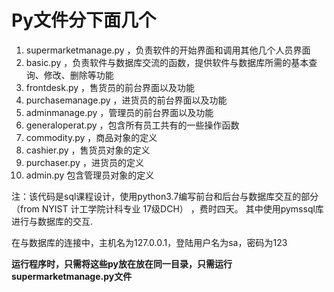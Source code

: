 # Py文件分下面几个 

1. supermarketmanage.py ，负责软件的开始界面和调用其他几个人员界面
2. basic.py ，负责软件与数据库交流的函数，提供软件与数据库所需的基本查询、修改、删除等功能
3. frontdesk.py ，售货员的前台界面以及功能
4. purchasemanage.py ，进货员的前台界面以及功能
5. adminmanage.py  ，管理员的前台界面以及功能
6. generaloperat.py ，包含所有员工共有的一些操作函数
7. commodity.py  ，商品对象的定义
8. cashier.py ，售货员对象的定义
9. purchaser.py ，进货员的定义
10. admin.py 包含管理员对象的定义

注：该代码是sql课程设计，使用python3.7编写前台和后台与数据库交互的部分（from  NYIST 计工学院计科专业 17级DCH） ，费时四天。
其中使用pymssql库进行与数据库的交互.

在与数据库的连接中，主机名为127.0.0.1，登陆用户名为sa，密码为123

**运行程序时，只需将这些py放在放在同一目录，只需运行supermarketmanage.py文件**
